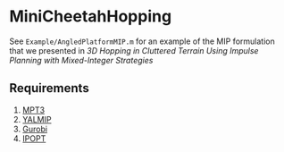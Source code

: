 # MiniCheetahHopping

See `Example/AngledPlatformMIP.m` for an example of the MIP formulation that we presented in *3D Hopping in Cluttered Terrain Using Impulse Planning with
Mixed-Integer Strategies*

## Requirements
1. [MPT3](https://www.mpt3.org/Main/Installation)
2. [YALMIP](https://yalmip.github.io/tutorial/installation/)
3. [Gurobi](https://www.gurobi.com/)
4. [IPOPT](https://coin-or.github.io/Ipopt/INSTALL.html)
